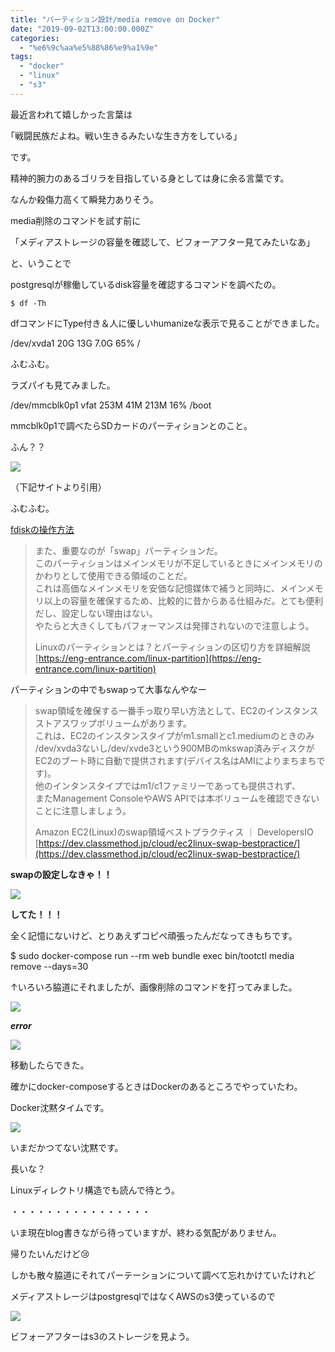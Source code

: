 ```yaml
---
title: "パーティション設計/media remove on Docker"
date: "2019-09-02T13:00:00.000Z"
categories: 
  - "%e6%9c%aa%e5%88%86%e9%a1%9e"
tags: 
  - "docker"
  - "linux"
  - "s3"
---
```


最近言われて嬉しかった言葉は

｢戦闘民族だよね。戦い生きるみたいな生き方をしている｣

です。

精神的腕力のあるゴリラを目指している身としては身に余る言葉です。

なんか殺傷力高くて瞬発力ありそう。

media削除のコマンドを試す前に

「メディアストレージの容量を確認して、ビフォーアフター見てみたいなあ」

と、いうことで

postgresqlが稼働しているdisk容量を確認するコマンドを調べたの。

```
$ df -Th
```

dfコマンドにType付き＆人に優しいhumanizeな表示で見ることができました。

/dev/xvda1       20G   13G  7.0G  65% /

ふむふむ。

ラズパイも見てみました。

/dev/mmcblk0p1 vfat       253M   41M  213M   16% /boot

mmcblk0p1で調べたらSDカードのパーティションとのこと。

ふん？？

![](http://wp.suwa3.me/wp-content/uploads/2019/09/image.png?w=702)

（下記サイトより引用）

ふむふむ。

[fdiskの操作方法](https://www.express.nec.co.jp/linux/distributions/knowledge/system/fdisk.html)

> また、重要なのが「swap」パーティションだ。  
> このパーティションはメインメモリが不足しているときにメインメモリのかわりとして使用できる領域のことだ。  
> これは高価なメインメモリを安価な記憶媒体で補うと同時に、メインメモリ以上の容量を確保するため、比較的に昔からある仕組みだ。とても便利だし、設定しない理由はない。  
> やたらと大きくしてもパフォーマンスは発揮されないので注意しよう。
> 
> Linuxのパーティションとは？とパーティションの区切り方を詳細解説  
> [https://eng-entrance.com/linux-partition](https://eng-entrance.com/linux-partition)

パーティションの中でもswapって大事なんやなー

> swap領域を確保する一番手っ取り早い方法として、EC2のインスタンスストアスワップボリュームがあります。  
> これは、EC2のインスタンスタイプがm1.smallとc1.mediumのときのみ  
> /dev/xvda3ないし/dev/xvde3という900MBのmkswap済みディスクが  
> EC2のブート時に自動で提供されます(デバイス名はAMIによりまちまちです)。  
> 他のインタンスタイプではm1/c1ファミリーであっても提供されず、  
> またManagement ConsoleやAWS APIでは本ボリュームを確認できないことに注意しましょう。
> 
> Amazon EC2(Linux)のswap領域ベストプラクティス ｜ DevelopersIO  
> [https://dev.classmethod.jp/cloud/ec2linux-swap-bestpractice/](https://dev.classmethod.jp/cloud/ec2linux-swap-bestpractice/)

**swapの設定しなきゃ！！**

![](http://wp.suwa3.me/wp-content/uploads/2019/09/e382b9e382afe383aae383bce383b3e382b7e383a7e38383e38388-2019-09-02-18.04.58.png?w=733)

**してた！！！**

全く記憶にないけど、とりあえずコピペ頑張ったんだなってきもちです。

 $ sudo docker-compose run --rm web bundle exec bin/tootctl media remove --days=30 

↑いろいろ脇道にそれましたが、画像削除のコマンドを打ってみました。

![](http://wp.suwa3.me/wp-content/uploads/2019/09/image-3.png?w=885)

_**error**_

![](http://wp.suwa3.me/wp-content/uploads/2019/09/image-4.png?w=909)

移動したらできた。

確かにdocker-composeするときはDockerのあるところでやっていたわ。

Docker沈黙タイムです。

![](http://wp.suwa3.me/wp-content/uploads/2019/09/image-5.png?w=932)

いまだかつてない沈黙です。

長いな？

Linuxディレクトリ構造でも読んで待とう。

・・・・・・・・・・・・・・・・

いま現在blog書きながら待っていますが、終わる気配がありません。

帰りたいんだけど😢

しかも散々脇道にそれてパーテーションについて調べて忘れかけていたけれど

メディアストレージはpostgresqlではなくAWSのs3使っているので

![](http://wp.suwa3.me/wp-content/uploads/2019/09/e382b9e382afe383aae383bce383b3e382b7e383a7e38383e38388-2019-09-02-16.43.30.png?w=1024)

ビフォーアフターはs3のストレージを見よう。
